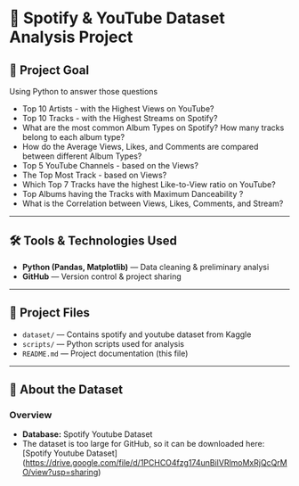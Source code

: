 # 🏥 Spotify & YouTube Dataset Analysis Project

## 📌 Project Goal
Using Python to answer those questions
- Top 10 Artists - with the Highest Views on YouTube?
- Top 10 Tracks - with the Highest Streams on Spotify?
- What are the most common Album Types on Spotify? How many tracks belong to each album type?
- How do the Average Views, Likes, and Comments are compared between different Album Types?
- Top 5 YouTube Channels -  based on the Views?
- The Top Most Track -  based on Views?
- Which Top 7 Tracks have the highest Like-to-View ratio on YouTube? 
- Top Albums having the Tracks with Maximum Danceability ?
- What is the Correlation between Views, Likes, Comments, and Stream?
---

## 🛠 Tools & Technologies Used
- **Python (Pandas, Matplotlib)** — Data cleaning & preliminary analysi
- **GitHub** — Version control & project sharing

---

## 📂 Project Files
- `dataset/` — Contains spotify and youtube dataset from Kaggle
- `scripts/` — Python scripts used for analysis
- `README.md` — Project documentation (this file)
---

## 📂 About the Dataset

### **Overview**
- **Database:** Spotify Youtube Dataset
- The dataset is too large for GitHub, so it can be downloaded here: [Spotify Youtube Dataset] (https://drive.google.com/file/d/1PCHCO4fzg174unBilVRlmoMxRjQcQrMO/view?usp=sharing)
